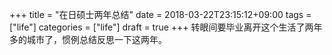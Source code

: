 +++
title = "在日硕士两年总结"
date = 2018-03-22T23:15:12+09:00
tags = ["life"]
categories = ["life"]
draft = true
+++
转眼间要毕业离开这个生活了两年多的城市了，惯例总结反思一下这两年。
<!--more-->
